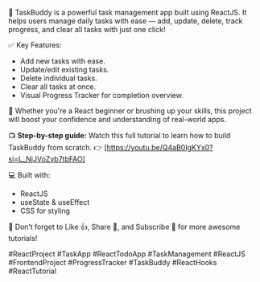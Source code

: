 🚀 TaskBuddy is a powerful task management app built using ReactJS. It helps users manage daily tasks with ease — add, update, delete, track progress, and clear all tasks with just one click!

✅ Key Features:
- Add new tasks with ease.
- Update/edit existing tasks.
- Delete individual tasks.
- Clear all tasks at once.
- Visual Progress Tracker for completion overview.

🧠 Whether you're a React beginner or brushing up your skills, this project will boost your confidence and understanding of real-world apps.

📺 **Step-by-step guide:** Watch this full tutorial to learn how to build TaskBuddy from scratch.
👉 [https://youtu.be/Q4aB0IgKYx0?si=L_NjJVoZvb7tbFAO]

💻 Built with:
- ReactJS
- useState & useEffect
- CSS for styling

📌 Don’t forget to Like 👍, Share 🔁, and Subscribe 🔔 for more awesome tutorials!

#ReactProject #TaskApp #ReactTodoApp #TaskManagement #ReactJS #FrontendProject #ProgressTracker #TaskBuddy #ReactHooks #ReactTutorial
